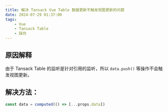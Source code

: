 ```yaml
---
title: 解决 Tansack Vue Table 数据更新不触发视图更新的问题
date: 2024-07-29 01:37:00
tags:
    - Vue
    - Tansack Table
    - 踩坑
---
```


## 原因解释

由于 Tansack Table 的监听是针对引用的监听，所以 `data.push()` 等操作不会触发视图更新。

## 解决方法：

```javascript
const data = computed(() => [...props.data])
```
